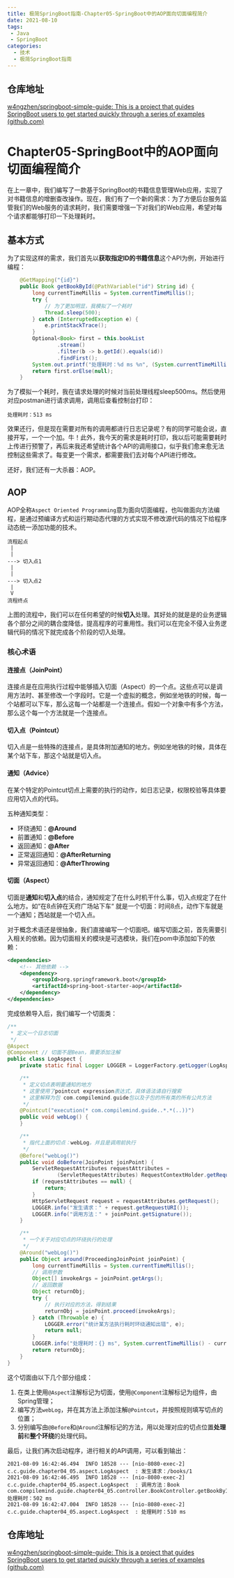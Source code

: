 ```yaml
---
title: 极简SpringBoot指南-Chapter05-SpringBoot中的AOP面向切面编程简介
date: 2021-08-10
tags:
 - Java
 - SpringBoot
categories:
  - 技术
  - 极简SpringBoot指南 
---
```


## 仓库地址

[w4ngzhen/springboot-simple-guide: This is a project that guides SpringBoot users to get started quickly through a series of examples (github.com)](https://github.com/w4ngzhen/springboot-simple-guide)

# Chapter05-SpringBoot中的AOP面向切面编程简介

<!-- more -->

在上一章中，我们编写了一款基于SpringBoot的书籍信息管理Web应用，实现了对书籍信息的增删查改操作。现在，我们有了一个新的需求：为了方便后台服务监管我们的Web服务的请求耗时，我们需要增强一下对我们的Web应用，希望对每个请求都能够打印一下处理耗时。

## 基本方式

为了实现这样的需求，我们首先以**获取指定ID的书籍信息**这个API为例，开始进行编程：

```java
    @GetMapping("{id}")
    public Book getBookById(@PathVariable("id") String id) {
        long currentTimeMillis = System.currentTimeMillis();
        try {
            // 为了更加明显，我模拟了一个耗时
            Thread.sleep(500); 
        } catch (InterruptedException e) {
            e.printStackTrace();
        }
        Optional<Book> first = this.bookList
                .stream()
                .filter(b -> b.getId().equals(id))
                .findFirst();
        System.out.printf("处理耗时：%d ms %n", (System.currentTimeMillis() - currentTimeMillis));
        return first.orElse(null);
    }
```

为了模拟一个耗时，我在请求处理的时候对当前处理线程sleep500ms。然后使用对应postman进行请求调用，调用后查看控制台打印：

```
处理耗时：513 ms 
```

效果还行，但是现在需要对所有的调用都进行日志记录呢？有的同学可能会说，直接开写，一个一个加。牛！此外，我今天的需求是耗时打印，我以后可能需要耗时上传进行预警了，再后来我还希望统计各个API的调用接口，似乎我们愈来愈无法控制这些需求了。每变更一个需求，都需要我们去对每个API进行修改。

还好，我们还有一大杀器：AOP。

## AOP

AOP全称`Aspect Oriented Programming`意为面向切面编程，也叫做面向方法编程，是通过预编译方式和运行期动态代理的方式实现不修改源代码的情况下给程序动态统一添加功能的技术。

```
流程起点
 |
 |
---> 切入点1
 |
 |
---> 切入点2
 |
 V
流程终点
```

上图的流程中，我们可以在任何希望的时候**切入**处理。其好处的就是是的业务逻辑各个部分之间的耦合度降低，提高程序的可重用性。我们可以在完全不侵入业务逻辑代码的情况下就完成各个阶段的切入处理。

### 核心术语

#### 连接点（JoinPoint）

连接点是在应用执行过程中能够插入切面（Aspect）的一个点。这些点可以是调用方法时、甚至修改一个字段时。它是一个虚拟的概念，例如坐地铁的时候，每一个站都可以下车，那么这每一个站都是一个连接点。假如一个对象中有多个方法，那么这个每一个方法就是一个连接点。

#### 切入点（Pointcut）

切入点是一些特殊的连接点，是具体附加通知的地方。例如坐地铁的时候，具体在某个站下车，那这个站就是切入点。

#### 通知（Advice）

在某个特定的Pointcut切点上需要的执行的动作，如日志记录，权限校验等具体要应用切入点的代码。

五种通知类型：

- 环绕通知：**@Around**
- 前置通知：**@Before**
- 返回通知：**@After**
- 正常返回通知：**@AfterReturning**
- 异常返回通知：**@AfterThrowing**

#### 切面（Aspect）

切面是**通知**和**切入点**的结合，通知规定了在什么时机干什么事，切入点规定了在什么地方。如“在8点钟在天府广场站下车“ 就是一个切面：时间8点，动作下车就是一个通知；西站就是一个切入点。

对于概念术语还是很抽象，我们直接编写一个切面吧。编写切面之前，首先需要引入相关的依赖。因为切面相关的模块是可选模块，我们在pom中添加如下的依赖：

```xml
<dependencies>
	<!-- 其他依赖 -->
    <dependency>
        <groupId>org.springframework.boot</groupId>
        <artifactId>spring-boot-starter-aop</artifactId>
	</dependency>
</dependencies>
```

完成依赖导入后，我们编写一个切面类：

```java
/**
 * 定义一个日志切面
 */
@Aspect
@Component // 切面不是Bean，需要添加注解
public class LogAspect {
    private static final Logger LOGGER = LoggerFactory.getLogger(LogAspect.class);

    /**
     * 定义切点表明要通知的地方
     * 这里使用了pointcut expression表达式，具体语法请自行搜索
     * 这里解释为包 com.compilemind.guide包以及子包的所有类的所有公共方法
     */
    @Pointcut("execution(* com.compilemind.guide..*.*(..))")
    public void webLog() {
    }

    /**
     * 指代上面的切点：webLog，并且是调用前执行
     */
    @Before("webLog()")
    public void doBefore(JoinPoint joinPoint) {
        ServletRequestAttributes requestAttributes =
                (ServletRequestAttributes) RequestContextHolder.getRequestAttributes();
        if (requestAttributes == null) {
            return;
        }
        HttpServletRequest request = requestAttributes.getRequest();
        LOGGER.info("发生请求：" + request.getRequestURI());
        LOGGER.info("调用方法：" + joinPoint.getSignature());
    }

    /**
     * 一个关于对应切点的环绕执行的处理
     */
    @Around("webLog()")
    public Object around(ProceedingJoinPoint joinPoint) {
        long currentTimeMillis = System.currentTimeMillis();
        // 调用参数
        Object[] invokeArgs = joinPoint.getArgs();
        // 返回数据
        Object returnObj;
        try {
            // 执行对应的方法，得到结果
            returnObj = joinPoint.proceed(invokeArgs);
        } catch (Throwable e) {
            LOGGER.error("统计某方法执行耗时环绕通知出错", e);
            return null;
        }
        LOGGER.info("处理耗时：{} ms", System.currentTimeMillis() - currentTimeMillis);
        return returnObj;
    }
}
```

这个切面由以下几个部分组成：

1. 在类上使用`@Aspect`注解标记为切面，使用`@Component`注解标记为组件，由Spring管理；
2. 编写方法`webLog`，并在其方法上添加注解`@Pointcut`，并按照规则填写切点的位置；
3. 分别编写由`@Before`和`@Around`注解标记的方法，用以处理对应的切点位置**处理前**和**整个环绕**的处理代码。

最后，让我们再次启动程序，进行相关的API调用，可以看到输出：

```
2021-08-09 16:42:46.494  INFO 18528 --- [nio-8080-exec-2] c.c.guide.chapter04_05.aspect.LogAspect  : 发生请求：/books/1
2021-08-09 16:42:46.495  INFO 18528 --- [nio-8080-exec-2] c.c.guide.chapter04_05.aspect.LogAspect  : 调用方法：Book com.compilemind.guide.chapter04_05.controller.BookController.getBookById(String)
处理耗时：502 ms 
2021-08-09 16:42:47.004  INFO 18528 --- [nio-8080-exec-2] c.c.guide.chapter04_05.aspect.LogAspect  : 处理耗时：510 ms
```

## 仓库地址

[w4ngzhen/springboot-simple-guide: This is a project that guides SpringBoot users to get started quickly through a series of examples (github.com)](https://github.com/w4ngzhen/springboot-simple-guide)

